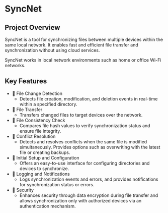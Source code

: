 # SyncNet
## Project Overview
SyncNet is a tool for synchronizing files between multiple devices within the same local network. It enables fast and efficient file transfer and synchronization without using cloud services.

SyncNet works in local network environments such as home or office Wi-Fi networks.

## Key Features
- 🚀 File Change Detection
  - Detects file creation, modification, and deletion events in real-time within a specified directory.
- 🚀 File Transfer 
  - Transfers changed files to target devices over the network.
- 🚀 File Consistency Check 
  - Compares file hash values to verify synchronization status and ensure file integrity.
- 🚀 Conflict Resolution 
  - Detects and resolves conflicts when the same file is modified simultaneously. Provides options such as overwriting with the latest file or creating backups.
- 🚀 Initial Setup and Configuration 
  - Offers an easy-to-use interface for configuring directories and devices to synchronize.
- 🚀 Logging and Notifications 
  - Logs synchronization events and errors, and provides notifications for synchronization status or errors.
- 🚀 Security 
    - Enhances security through data encryption during file transfer and allows synchronization only with authorized devices via an authentication mechanism.
